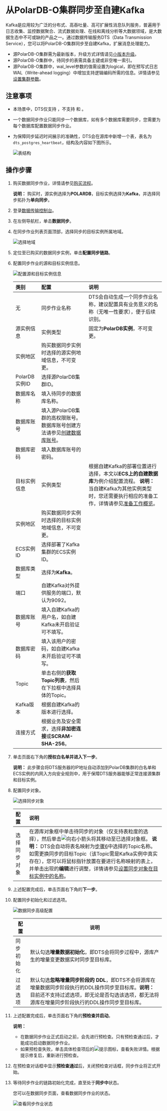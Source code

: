 # 从PolarDB-O集群同步至自建Kafka

Kafka是应用较为广泛的分布式、高吞吐量、高可扩展性消息队列服务，普遍用于日志收集、监控数据聚合、流式数据处理、在线和离线分析等大数据领域，是大数据生态中不可或缺的产品之一。通过数据传输服务DTS（Data Transmission Service），您可以将PolarDB-O集群同步至自建Kafka，扩展消息处理能力。

-   源PolarDB-O集群需为最新版本，升级方式详情请见[小版本升级]()。
-   源PolarDB-O集群中，待同步的表需具备主键或非空唯一索引。
-   源PolarDB-O集群中，wal\_level参数的值需设置为logical，即在预写式日志WAL（Write-ahead logging）中增加支持逻辑编码所需的信息。详情请参见[设置集群参数]()。

## 注意事项

-   本场景中，DTS仅支持 ，不支持 和 。
-   一个数据同步作业只能同步一个数据库，如有多个数据库需要同步，您需要为每个数据库配置数据同步作业。
-   为保障同步延迟时间展示的准确性，DTS会在源库中新增一个表，表名为`dts_postgres_heartbeat`，结构及内容如下图所示。

    ![表结构](https://static-aliyun-doc.oss-cn-hangzhou.aliyuncs.com/assets/img/zh-CN/3920649951/p94992.png)


## 操作步骤

1.  购买数据同步作业，详情请参见[购买流程](/cn.zh-CN/快速入门/购买流程.md)。

    **说明：** 购买时，源实例选择为**POLARDB**，目标实例选择为**Kafka**，并选择同步拓扑为**单向同步**。

2.  登录[数据传输控制台](https://dts.console.aliyun.com/)。

3.  在左侧导航栏，单击**数据同步**。

4.  在同步作业列表页面顶部，选择同步的目标实例所属地域。

    ![选择地域](https://static-aliyun-doc.oss-cn-hangzhou.aliyuncs.com/assets/img/zh-CN/7349459951/p50604.png)

5.  定位至已购买的数据同步实例，单击**配置同步链路**。

6.  配置同步作业的源和目标实例信息。

    ![配置源和目标实例信息](https://static-aliyun-doc.oss-cn-hangzhou.aliyuncs.com/assets/img/zh-CN/3920649951/p101774.png)

    |类别|配置|说明|
    |:-|:-|:-|
    |无|同步作业名称|DTS会自动生成一个同步作业名称，建议配置具有业务意义的名称（无唯一性要求），便于后续识别。|
    |源实例信息|实例类型|固定为**PolarDB实例**，不可变更。|
    |实例地区|购买数据同步实例时选择的源实例地域信息，不可变更。|
    |PolarDB实例ID|选择源PolarDB集群ID。|
    |数据库名称|填入待同步的数据库名称。|
    |数据库账号|填入源PolarDB集群的高权限账号。数据库账号创建方法请参见[创建数据库账号]()。|
    |数据库密码|填入数据库账号的密码。|
    |目标实例信息|实例类型|根据自建Kafka的部署位置进行选择，本文以**ECS上的自建数据库**为例介绍配置流程。 **说明：** 当自建Kafka为其他实例类型时，您还需要执行相应的准备工作，详情请参见[准备工作概览](/cn.zh-CN/准备工作/准备工作概览.md)。 |
    |实例地区|购买数据同步实例时选择的目标实例地域信息，不可变更。|
    |ECS实例ID|选择部署了Kafka集群的ECS实例ID。|
    |数据库类型|选择为**Kafka**。|
    |端口|自建Kafka对外提供服务的端口，默认为9092。|
    |数据库账号|填入自建Kafka的用户名，如自建Kafka未开启验证可不填写。|
    |数据库密码|填入该用户的密码，如自建Kafka未开启验证可不填写。|
    |Topic|单击右侧的**获取Topic列表**，然后在下拉框中选择具体的Topic。|
    |Kafka版本|根据自建Kafka的版本进行选择。|
    |连接方式|根据业务及安全需求，选择**非加密连接**或**SCRAM-SHA-256**。|

7.  单击页面右下角的**授权白名单并进入下一步**。

    **说明：** 此步骤会将DTS服务器的IP地址自动添加到PolarDB集群的白名单和ECS实例的内网入方向安全规则中，用于保障DTS服务器能够正常连接源集群和目标实例。

8.  配置同步对象。

    ![选择同步对象](https://static-aliyun-doc.oss-cn-hangzhou.aliyuncs.com/assets/img/zh-CN/3920649951/p101776.png)

    |配置|说明|
    |:-|:-|
    |选择同步对象|在源库对象框中单击待同步的对象（仅支持表粒度的选择），然后单击![向右小箭头](https://static-aliyun-doc.oss-cn-hangzhou.aliyuncs.com/assets/img/zh-CN/8502659951/p40698.png)将其移动至已选择对象框。 **说明：** DTS会自动将表名映射为[步骤6](#step_swc_fdy_awx)中选择的Topic名称。如需更换同步的目标Topic（该Topic需是Kafka实例中真实存在），您可以将鼠标指针放置在要进行名称映射的表上，并单击出现的**编辑**进行调整，详情请参见[设置同步对象在目标实例中的名称](/cn.zh-CN/数据同步/同步作业管理/设置同步对象在目标实例中的名称.md)。 |

9.  上述配置完成后，单击页面右下角的**下一步**。

10. 配置同步初始化和过滤选项。

    ![数据同步高级配置](https://static-aliyun-doc.oss-cn-hangzhou.aliyuncs.com/assets/img/zh-CN/3920649951/p101781.png)

    |配置|说明|
    |--|--|
    |同步初始化|默认勾选**增量数据初始化**，即DTS会将同步过程中，源库产生的增量变更数据实时同步至目标库。|
    |过滤选项|默认勾选**忽略增量同步阶段的 DDL**，即DTS不会将源库在增量数据同步阶段执行的DDL操作同步至目标库。**说明：** 目前还不支持过滤选项，即无论是否勾选该选项，都无法将源库在增量同步阶段执行的DDL操作同步至目标库。 |

11. 上述配置完成后，单击页面右下角的**预检查并启动**。

    **说明：**

    -   在数据同步作业正式启动之前，会先进行预检查。只有预检查通过后，才能成功启动数据同步作业。
    -   如果预检查失败，单击具体检查项后的![提示](https://static-aliyun-doc.oss-cn-hangzhou.aliyuncs.com/assets/img/zh-CN/8502659951/p47468.png)图标，查看失败详情。根据提示修复后，重新进行预检查。
12. 在预检查对话框中显示**预检查通过**后，关闭预检查对话框，同步作业将正式开始。

13. 等待同步作业的链路初始化完成，直至处于**同步中**状态。

    您可以在数据同步页面，查看数据同步作业的状态。

    ![查看同步作业状态](https://static-aliyun-doc.oss-cn-hangzhou.aliyuncs.com/assets/img/zh-CN/1349459951/p41059.png)


